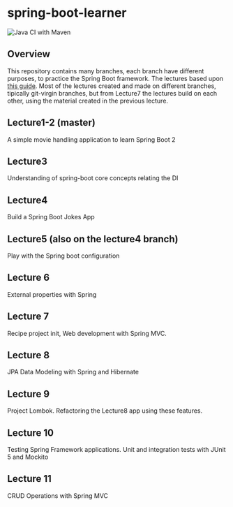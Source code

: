 # spring-boot-learner

![Java CI with Maven](https://github.com/akbence/spring-boot-learner/workflows/Java%20CI%20with%20Maven/badge.svg?branch=master)

## Overview
This repository contains many branches, each branch have different purposes, to practice the Spring Boot framework. The lectures based upon  [this guide](https://www.udemy.com/course/spring-framework-5-beginner-to-guru/). Most of the lectures created and made on different branches, tipically git-virgin branches, but from  Lecture7 the lectures build on each other, using the material created in the previous lecture.

## Lecture1-2 (master)
A simple movie handling application to learn Spring Boot 2

## Lecture3
Understanding of spring-boot core concepts relating the DI

## Lecture4
Build a Spring Boot Jokes App

## Lecture5 (also on the lecture4 branch)
Play with the Spring boot configuration

## Lecture 6 
External properties with Spring

## Lecture 7 
Recipe project init, Web development with Spring MVC.

## Lecture 8
JPA Data Modeling with Spring and Hibernate

## Lecture 9 
Project Lombok. Refactoring the Lecture8 app using these features.

## Lecture 10
Testing Spring Framework applications. Unit and integration tests with JUnit 5 and Mockito

## Lecture 11
CRUD Operations with Spring MVC
